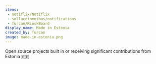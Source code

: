```yaml
---
items:
 - notiflix/Notiflix
 - sollucetomnibus/notifications
 - furcan/KioskBoard
display_name: Made in Estonia
created_by: furcan
image: made-in-estonia.png
---
```


Open source projects built in or receiving significant contributions from Estonia :estonia:
